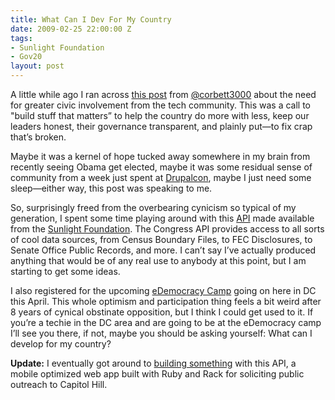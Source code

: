 ```yaml
---
title: What Can I Dev For My Country
date: 2009-02-25 22:00:00 Z
tags:
- Sunlight Foundation
- Gov20
layout: post
---
```


<div class="articleBody clearfix">
	<p>A little while ago I ran across <a href="http://web.archive.org/web/20090226004533/http://technosailor.com/2009/02/21/ask-not-what-your-country-can-dev-for-you/">this post</a> from <a href="http://twitter.com/corbett3000">@corbett3000</a> about the need for greater civic involvement from the tech community. This was a call to "build stuff that matters” to help the country do more with less, keep our leaders honest, their governance transparent, and plainly put—to fix crap that’s broken.</p>
	<p>Maybe it was a kernel of hope tucked away somewhere in my brain from recently seeing Obama get elected, maybe it was some residual sense of community from a week just spent at <a href="http://dc2009.drupalcon.org/">Drupalcon</a>, maybe I just need some sleep—either way, this post was speaking to me.</p>
	<p>So, surprisingly freed from the overbearing cynicism so typical of my generation, I spent some time playing around with this <a href="http://services.sunlightlabs.com/api/">API</a> made available from the <a href="http://sunlightfoundation.com/">Sunlight Foundation</a>. The Congress API provides access to all sorts of cool data sources, from Census Boundary Files, to FEC Disclosures, to Senate Office Public Records, and more. I can’t say I’ve actually produced anything that would be of any real use to anybody at this point, but I am starting to get some ideas.</p>
	<p>I also registered for the upcoming <a href="http://barcamp.org/eDemocracyCamp2">eDemocracy Camp</a> going on here in DC this April. This whole optimism and participation thing feels a bit weird after 8 years of cynical obstinate opposition, but I think I could get used to it. If you’re a techie in the DC area and are going to be at the eDemocracy camp I’ll see you there, if not, maybe you should be asking yourself: What can I develop for my country?</p>
	<p><strong>Update:</strong> I eventually got around to <a href="https://github.com/BryanSchuetz/mobilizer-testing">building something</a> with this API, a mobile optimized web app built with Ruby and Rack for soliciting public outreach to Capitol Hill.</p>
</div>
